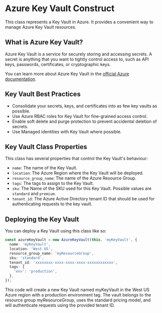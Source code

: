 # Azure Key Vault Construct

This class represents a Key Vault in Azure. It provides a convenient way to manage Azure Key Vault resources.

## What is Azure Key Vault?

Azure Key Vault is a service for securely storing and accessing secrets. A secret is anything that you want to tightly control access to, such as API keys, passwords, certificates, or cryptographic keys.

You can learn more about Azure Key Vault in the [official Azure documentation](https://docs.microsoft.com/en-us/azure/key-vault/general/overview).

## Key Vault Best Practices

- Consolidate your secrets, keys, and certificates into as few key vaults as possible.
- Use Azure RBAC roles for Key Vault for fine-grained access control.
- Enable soft delete and purge protection to prevent accidental deletion of secrets.
- Use Managed identities with Key Vault where possible.

## Key Vault Class Properties

This class has several properties that control the Key Vault's behaviour:

- `name`: The name of the Key Vault.
- `location`: The Azure Region where the Key Vault will be deployed.
- `resource_group_name`: The name of the Azure Resource Group.
- `tags`: The tags to assign to the Key Vault.
- `sku`: The Name of the SKU used for this Key Vault. Possible values are `standard` and `premium`.
- `tenant_id`: The Azure Active Directory tenant ID that should be used for authenticating requests to the key vault.

## Deploying the Key Vault

You can deploy a Key Vault using this class like so:

```typescript
const azureKeyVault = new AzureKeyVault(this, 'myKeyVault', {
  name: 'myKeyVault',
  location: 'West US',
  resource_group_name: 'myResourceGroup',
  sku: 'standard',
  tenant_id: 'xxxxxxxx-xxxx-xxxx-xxxx-xxxxxxxxxxxx',
  tags: {
    'env': 'production',
  },
});
```

This code will create a new Key Vault named myKeyVault in the West US Azure region with a production environment tag. The vault belongs to the resource group myResourceGroup, uses the standard pricing model, and will authenticate requests using the provided tenant ID.